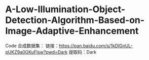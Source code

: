 # A-Low-Illumination-Object-Detection-Algorithm-Based-on-Image-Adaptive-Enhancement
Code
合成数据集：
链接：https://pan.baidu.com/s/1kDlGnUL-pUKZ9a0GKuFlsw?pwd=Dark 
提取码：Dark
